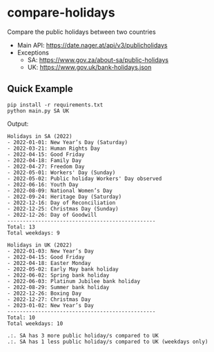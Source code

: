 # compare-holidays
Compare the public holidays between two countries

- Main API: https://date.nager.at/api/v3/publicholidays
- Exceptions
  - SA: https://www.gov.za/about-sa/public-holidays
  - UK: https://www.gov.uk/bank-holidays.json

## Quick Example
```Shell
pip install -r requirements.txt
python main.py SA UK
```

Output:
```Txt
Holidays in SA (2022)
- 2022-01-01: New Year’s Day (Saturday)
- 2022-03-21: Human Rights Day
- 2022-04-15: Good Friday
- 2022-04-18: Family Day
- 2022-04-27: Freedom Day
- 2022-05-01: Workers' Day (Sunday)
- 2022-05-02: Public holiday Workers' Day observed
- 2022-06-16: Youth Day
- 2022-08-09: National Women’s Day
- 2022-09-24: Heritage Day (Saturday)
- 2022-12-16: Day of Reconciliation
- 2022-12-25: Christmas Day (Sunday)
- 2022-12-26: Day of Goodwill
------------------------------------------------
Total: 13
Total weekdays: 9

Holidays in UK (2022)
- 2022-01-03: New Year’s Day
- 2022-04-15: Good Friday
- 2022-04-18: Easter Monday
- 2022-05-02: Early May bank holiday
- 2022-06-02: Spring bank holiday
- 2022-06-03: Platinum Jubilee bank holiday
- 2022-08-29: Summer bank holiday
- 2022-12-26: Boxing Day
- 2022-12-27: Christmas Day
- 2023-01-02: New Year’s Day
------------------------------------------------
Total: 10
Total weekdays: 10

.:. SA has 3 more public holiday/s compared to UK
.:. SA has 1 less public holiday/s compared to UK (weekdays only)
```
